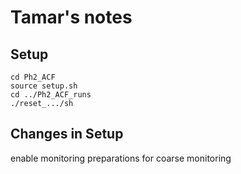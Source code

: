 # Tamar's notes

## Setup

```shell
cd Ph2_ACF
source setup.sh
cd ../Ph2_ACF_runs
./reset_.../sh
```
## Changes in Setup
enable monitoring
preparations for coarse monitoring